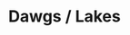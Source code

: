 ---
ee_id_thing: '4347'
site: '1'
type: '2'
inv_num: 2016-035
add_credit:
url: 2016-035-dawgs-lakes
title: Dawgs / Lakes
year: '2016'
display_year: '2016'
medium: 1920x1080 H.264/MPEG-4 Part 10 looped digital file (from 11 lossless TIFS),
  media player, 65–75” flatscreen, armature, various cables
dims: Dimensions variable
pitch:
ps:
live_url:
youtube:
related_code:
imgs: dawgs-lakes-2016-035-full-database-JH.jpg
subheading:
download:
commission:
related:
layout: things-i-made
---